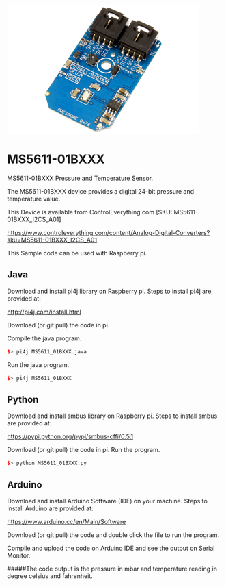 [![MS5611-01BXXX](MS5611-01BXXX_I2CS_A01.png)](https://www.controleverything.com/content/Analog-Digital-Converters?sku=MS5611-01BXXX_I2CS_A01)
# MS5611-01BXXX
MS5611-01BXXX Pressure and Temperature Sensor.

The MS5611-01BXXX device provides a digital 24-bit pressure and temperature value.

This Device is available from ControlEverything.com [SKU: MS5611-01BXXX_I2CS_A01]

https://www.controleverything.com/content/Analog-Digital-Converters?sku=MS5611-01BXXX_I2CS_A01

This Sample code can be used with Raspberry pi.

## Java
Download and install pi4j library on Raspberry pi. Steps to install pi4j are provided at:

http://pi4j.com/install.html

Download (or git pull) the code in pi.

Compile the java program.
```cpp
$> pi4j MS5611_01BXXX.java
```

Run the java program.
```cpp
$> pi4j MS5611_01BXXX
```

## Python
Download and install smbus library on Raspberry pi. Steps to install smbus are provided at:

https://pypi.python.org/pypi/smbus-cffi/0.5.1

Download (or git pull) the code in pi. Run the program.

```cpp
$> python MS5611_01BXXX.py
```

## Arduino
Download and install Arduino Software (IDE) on your machine. Steps to install Arduino are provided at:

https://www.arduino.cc/en/Main/Software

Download (or git pull) the code and double click the file to run the program.

Compile and upload the code on Arduino IDE and see the output on Serial Monitor.

#####The code output is the pressure in mbar and temperature reading in degree celsius and fahrenheit.
